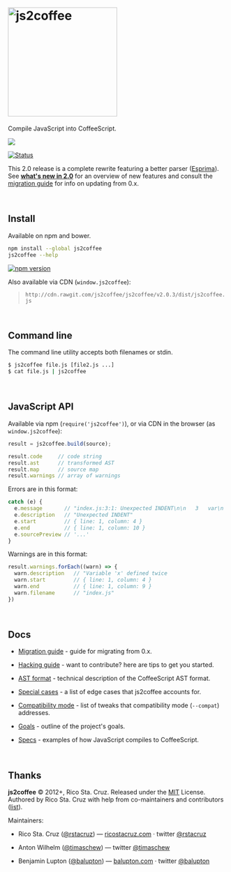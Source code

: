 # <img src="http://js2.coffee/assets/logo-white.svg" width="250" alt="js2coffee">

Compile JavaScript into CoffeeScript.

[![](http://js2.coffee/assets/screenshots/js2coffee.png)](http://js2.coffee)

[![Status](https://travis-ci.org/js2coffee/js2coffee.svg?branch=master)](https://travis-ci.org/js2coffee/js2coffee)  

This 2.0 release is a complete rewrite featuring a better parser ([Esprima]).
See **[what's new in 2.0](notes/New_in_2.0.md)** for an overview of new features
and consult the [migration guide](notes/Migration_guide.md) for info on
updating from 0.x.

<br>

## Install

Available on npm and bower.

```sh
npm install --global js2coffee
js2coffee --help
```

[![npm version](http://img.shields.io/npm/v/js2coffee.svg?style=flat)](https://npmjs.org/package/js2coffee "View this project on npm")

Also available via CDN (`window.js2coffee`):

> [](#version) `http://cdn.rawgit.com/js2coffee/js2coffee/v2.0.3/dist/js2coffee.js`

<br>

## Command line

The command line utility accepts both filenames or stdin.

```sh
$ js2coffee file.js [file2.js ...]
$ cat file.js | js2coffee
```

<br>

## JavaScript API

Available via npm (`require('js2coffee')`), or via CDN in the browser (as `window.js2coffee`):

```js
result = js2coffee.build(source);

result.code     // code string
result.ast      // transformed AST
result.map      // source map
result.warnings // array of warnings
```

Errors are in this format:

```js
catch (e) {
  e.message       // "index.js:3:1: Unexpected INDENT\n\n   3   var\n   ---^"
  e.description   // "Unexpected INDENT"
  e.start         // { line: 1, column: 4 }
  e.end           // { line: 1, column: 10 }
  e.sourcePreview // '...'
}
```

Warnings are in this format:

```js
result.warnings.forEach((warn) => {
  warn.description   // "Variable 'x' defined twice
  warn.start         // { line: 1, column: 4 }
  warn.end           // { line: 1, column: 9 }
  warn.filename      // "index.js"
})
```

<br>

## Docs

 - [Migration guide](notes/Migration_guide.md) - guide for migrating from 0.x.

 - [Hacking guide](notes/Hacking.md) - want to contribute? here are tips to get you started.

 - [AST format](notes/AST.md) - technical description of the CoffeeScript AST format.

 - [Special cases](notes/Special_cases.md) - a list of edge cases that js2coffee accounts for.

 - [Compatibility mode](notes/Special_cases.md#compatibilitymode) - list of tweaks that compatibility mode (`--compat`) addresses.

 - [Goals](notes/Goals.md) - outline of the project's goals.

 - [Specs](notes/Specs.md) - examples of how JavaScript compiles to CoffeeScript.

<br>

## Thanks

**js2coffee** © 2012+, Rico Sta. Cruz. Released under the [MIT] License.<br>
Authored by Rico Sta. Cruz with help from co-maintainers and contributors ([list][contributors]).

Maintainers:

 * Rico Sta. Cruz ([@rstacruz](https://github.com/rstacruz)) —
   [ricostacruz.com](http://ricostacruz.com) · twitter [@rstacruz](https://twitter.com/rstacruz)

 * Anton Wilhelm ([@timaschew](https://github.com/timaschew)) — twitter [@timaschew](https://twitter.com/timaschew)

 * Benjamin Lupton ([@balupton](https://github.com/balupton)) —
   [balupton.com](http://balupton.com) · twitter [@balupton](https://twitter.com/balupton)

[MIT]: http://mit-license.org/
[contributors]: http://github.com/rstacruz/js2coffee/contributors
[Esprima]: http://esprima.org/
